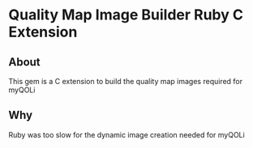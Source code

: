 # Quality Map Image Builder Ruby C Extension

## About
This gem is a C extension to build the quality map images required for myQOLi

## Why
Ruby was too slow for the dynamic image creation needed for myQOLi
